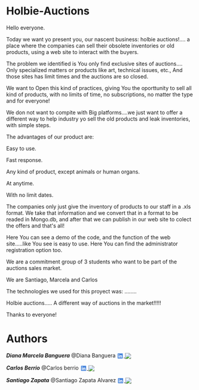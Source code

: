# Holbie-Auctions

Hello everyone.

Today we want yo present you, our nascent business: holbie auctions!....
a place where the companies can sell their obsolete inventories or old products, using a web site to interact with the buyers.

The problem we identified is You only find exclusive sites of auctions.... Only specialized matters or products like art, technical issues, etc., And those sites has limit times and the auctions are so closed.

We want to Open this kind of practices, giving You the oporttunity  to sell all kind of products, with no limits of time, no subscriptions, no matter the type and for everyone!

We don not want to compite with Big platforms....we just want to offer a different way to help industry yo sell the old products and leak inventories, with simple steps.

The advantages of our product are:

Easy to use.

Fast response.

Any kind of product, except animals or human organs.

At anytime.

With no limit dates.


The companies only just give the inventory of products to our staff in a .xls format. We take that information and we convert that in a format to be  readed in Mongo.db, and after that we can publish in our web site to colect the offers and that's all!

Here You can see a demo of the code, and the function of the web site.....like You see is easy to use.
Here You can find the administrator registration option too.

We are a commitment group of 3 students who want to be part of the auctions sales market.

We are Santiago, Marcela and Carlos

The technologies we used for this proyect was: ........

Holbie auctions..... A different way of auctions in the market!!!!!

Thanks to everyone!

# Authors

***Diana Marcela Banguera*** @Diana Banguera  <a href="https://www.linkedin.com/in/dianamarcelabanguera/" rel= "nofollow"> <img width="18px" align="center"
src="/icons/linkedn.svg" style="max-width: 100%;"> <a href="https://github.com/dianabanguera"> <img width="18px" align="center" src="https://raw.githubusercontent.com/rahulbanerjee26/githubAboutMeGenerator/main/icons/github.svg" style="max-width: 100%;"></a>

***Carlos Berrio*** @Carlos berrio <a href="https://www.linkedin.com/in/carlos-berrio-12580ba5/" rel= "nofollow"> <img width="18px" align="center"
src="/icons/linkedn.svg" style="max-width: 100%;"> <a href="https://github.com/carlosberrio"> <img width="18px" align="center" src="https://raw.githubusercontent.com/rahulbanerjee26/githubAboutMeGenerator/main/icons/github.svg" style="max-width: 100%;"></a>

***Santiago Zapata*** @Santiago Zapata Alvarez <a href="https://www.linkedin.com/in/santiago-zapata-alvarez-b01341250/" rel= "nofollow"> <img width="18px" align="center"
src="/icons/linkedn.svg" style="max-width: 100%;"> <a href="https://github.com/Santiago23z"> <img width="18px" align="center" src="https://raw.githubusercontent.com/rahulbanerjee26/githubAboutMeGenerator/main/icons/github.svg" style="max-width: 100%;"></a>

